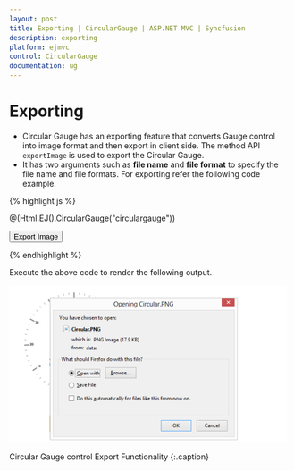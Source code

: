 ```yaml
---
layout: post
title: Exporting | CircularGauge | ASP.NET MVC | Syncfusion
description: exporting
platform: ejmvc
control: CircularGauge
documentation: ug
---
```


# Exporting

* Circular Gauge has an exporting feature that converts Gauge control into image format and then export in client side. The method API `exportImage` is used to export the Circular Gauge. 
* It has two arguments such as **file name** and **file format** to specify the file name and file formats. For exporting refer the following code example.

{% highlight js %}


@(Html.EJ().CircularGauge("circulargauge"))

<input type="submit" value="Export Image" id="btnExportImage" />



<script type="text/javascript">

        $(function () {

            $("#btnExportImage").ejButton({ width: "100px", click: "buttonClickEvent", });

        });

        function buttonClickEvent() {

            var FileName = $("#txtFileName").val();

            var FileFormat = $("#ddlFileType").val();

            $("#circulargauge").ejCircularGauge("exportImage", FileName, FileFormat);

        }



    </script>
{% endhighlight %}

Execute the above code to render the following output.

![](Exporting_images/Exporting_img1.png)

Circular Gauge control Export Functionality
{:.caption}


